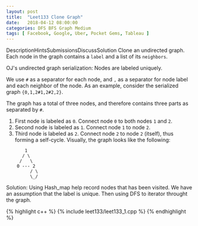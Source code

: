 ```yaml
---
layout: post
title:  "Leet133 Clone Graph"
date:   2018-04-12 08:00:00
categories: DFS BFS Graph Medium
tags: [ Facebook, Google, Uber, Pocket Gems, Tableau ]
---
```


DescriptionHintsSubmissionsDiscussSolution
Clone an undirected graph. Each node in the graph contains a `label` and a list of its `neighbors`.


OJ's undirected graph serialization:
Nodes are labeled uniquely.

We use `#` as a separator for each node, and `,` as a separator for node label and each neighbor of the node.
As an example, consider the serialized graph `{0,1,2#1,2#2,2}`.

The graph has a total of three nodes, and therefore contains three parts as separated by `#`.

1. First node is labeled as `0`. Connect node `0` to both nodes `1` and `2`.
2. Second node is labeled as `1`. Connect node `1` to node `2`.
3. Third node is labeled as `2`. Connect node `2` to node `2` (itself), thus forming a self-cycle.
Visually, the graph looks like the following:
```
       1
      / \
     /   \
    0 --- 2
         / \
         \_/
```

Solution:
Using Hash_map help record nodes that has been visited. We have an assumption that the label is unique. Then using DFS to iterator throught the graph. 

{% highlight c++ %}
{% include leet133/leet133_1.cpp %}
{% endhighlight %}